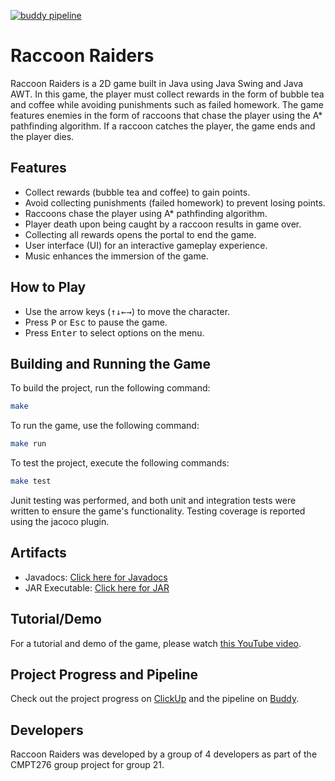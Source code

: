 [![buddy pipeline](https://app.buddy.works/group21/group21/pipelines/pipeline/440571/badge.svg?token=ed6accf4049acde7c0afe7e45e246f88c3680fd321a2b43ae2ed67a2cca4c623 "buddy pipeline")](https://app.buddy.works/group21/group21/pipelines/pipeline/440571)

# Raccoon Raiders

Raccoon Raiders is a 2D game built in Java using Java Swing and Java AWT. In this game, the player must collect rewards in the form of bubble tea and coffee while avoiding punishments such as failed homework. The game features enemies in the form of raccoons that chase the player using the A* pathfinding algorithm. If a raccoon catches the player, the game ends and the player dies.

## Features

- Collect rewards (bubble tea and coffee) to gain points.
- Avoid collecting punishments (failed homework) to prevent losing points.
- Raccoons chase the player using A* pathfinding algorithm.
- Player death upon being caught by a raccoon results in game over.
- Collecting all rewards opens the portal to end the game.
- User interface (UI) for an interactive gameplay experience.
- Music enhances the immersion of the game.

## How to Play

- Use the arrow keys (<kbd>↑</kbd><kbd>↓</kbd><kbd>←</kbd><kbd>→</kbd>) to move the character.
- Press <kbd>P</kbd> or <kbd>Esc</kbd> to pause the game.
- Press <kbd>Enter</kbd> to select options on the menu.

## Building and Running the Game

To build the project, run the following command:

```sh
make
```

To run the game, use the following command:

```sh
make run
```

To test the project, execute the following commands:

```sh
make test
```

Junit testing was performed, and both unit and integration tests were written to ensure the game's functionality. Testing coverage is reported using the jacoco plugin.

## Artifacts

- Javadocs: [Click here for Javadocs](https://github.com/FayezAhmed/maze-game/tree/master/RaccoonRaiders/target/apidocs)
- JAR Executable: [Click here for JAR](https://github.com/FayezAhmed/maze-game/raw/master/RaccoonRaiders/target/RaccoonRaiders.jar)

## Tutorial/Demo

For a tutorial and demo of the game, please watch [this YouTube video](https://www.youtube.com/watch?v=d7QG1P4O0Fk).

## Project Progress and Pipeline

Check out the project progress on [ClickUp](https://app.clickup.com/14235132/v/l/6-198620771-1?pr=60711082) and the pipeline on [Buddy](https://app.buddy.works/group21/group21).

## Developers

Raccoon Raiders was developed by a group of 4 developers as part of the CMPT276 group project for group 21.
